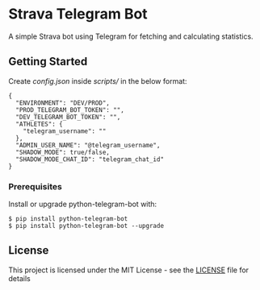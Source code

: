 # Strava Telegram Bot

A simple Strava bot using Telegram for fetching and calculating statistics.

## Getting Started

Create _config.json_ inside _scripts/_ in the below format:

```
{
  "ENVIRONMENT": "DEV/PROD",
  "PROD_TELEGRAM_BOT_TOKEN": "",
  "DEV_TELEGRAM_BOT_TOKEN": "",
  "ATHLETES": {
    "telegram_username": ""
  },
  "ADMIN_USER_NAME": "@telegram_username",
  "SHADOW_MODE": true/false,
  "SHADOW_MODE_CHAT_ID": "telegram_chat_id"
}
```

### Prerequisites

Install or upgrade python-telegram-bot with:

```
$ pip install python-telegram-bot
$ pip install python-telegram-bot --upgrade
```

## License

This project is licensed under the MIT License - see the [LICENSE](https://github.com/panchambharadwaj/strava-telegram-bot/blob/master/LICENSE) file for details